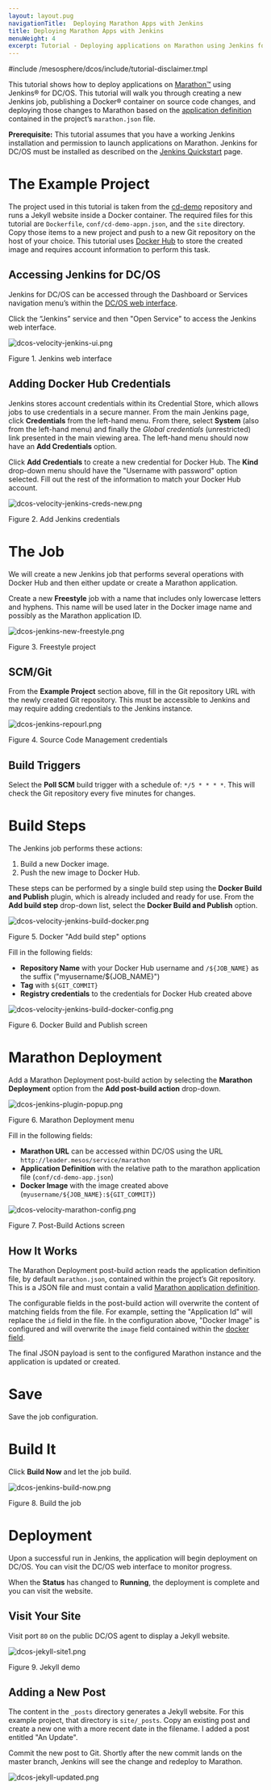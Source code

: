 ```yaml
---
layout: layout.pug
navigationTitle:  Deploying Marathon Apps with Jenkins
title: Deploying Marathon Apps with Jenkins
menuWeight: 4
excerpt: Tutorial - Deploying applications on Marathon using Jenkins for DC/OS
---
```


#include /mesosphere/dcos/include/tutorial-disclaimer.tmpl

This tutorial shows how to deploy applications on [Marathon&trade;][1] using Jenkins&reg; for DC/OS. This tutorial will walk you through creating a new Jenkins job, publishing a Docker&reg; container on source code changes, and deploying those changes to Marathon based on the [application definition][3] contained in the project’s `marathon.json` file.

**Prerequisite:**
This tutorial assumes that you have a working Jenkins installation and permission to launch applications on Marathon. Jenkins for DC/OS must be installed as described on the [Jenkins Quickstart](/mesosphere/dcos/services/jenkins/latest/quickstart/) page.



# The Example Project

The project used in this tutorial is taken from the [cd-demo][4] repository and runs a Jekyll website inside a Docker container. The required files for this tutorial are `Dockerfile`, `conf/cd-demo-appn.json`, and the `site` directory. Copy those items to a new project and push to a new Git repository on the host of your choice. This tutorial uses [Docker Hub][6] to store the created image and requires account information to perform this task.

## Accessing Jenkins for DC/OS

Jenkins for DC/OS can be accessed through the Dashboard or Services navigation menu’s within the [DC/OS web interface](/mesosphere/dcos/2.0/gui/).

Click the “Jenkins” service and then "Open Service" to access the Jenkins web interface.

![dcos-velocity-jenkins-ui.png](/mesosphere/dcos/2.0/img/dcos-velocity-jenkins-ui.png)

Figure 1. Jenkins web interface

## Adding Docker Hub Credentials

Jenkins stores account credentials within its Credential Store, which allows jobs to use credentials in a secure manner. From the main Jenkins page, click **Credentials** from the left-hand menu. From there, select **System** (also from the left-hand menu) and finally the *Global credentials* (unrestricted) link presented in the main viewing area. The left-hand menu should now have an **Add Credentials** option.

Click **Add Credentials** to create a new credential for Docker Hub. The **Kind** drop-down menu should have the "Username with password" option selected. Fill out the rest of the information to match your Docker Hub account.

![dcos-velocity-jenkins-creds-new.png](/mesosphere/dcos/2.0/img/dcos-velocity-jenkins-creds-new.png)

Figure 2. Add Jenkins credentials

# The Job

We will create a new Jenkins job that performs several operations with Docker Hub and then either update or create a Marathon application.

Create a new **Freestyle** job with a name that includes only lowercase letters and hyphens. This name will be used later in the Docker image name and possibly as the Marathon application ID.

![dcos-jenkins-new-freestyle.png](/mesosphere/dcos/2.0/img/dcos-jenkins-new-freestyle.png)

Figure 3. Freestyle project

## SCM/Git

From the **Example Project** section above, fill in the Git repository URL with the newly created Git repository. This must be accessible to Jenkins and may require adding credentials to the Jenkins instance.

![dcos-jenkins-repourl.png](/mesosphere/dcos/2.0/img/dcos-jenkins-repourl.png)

Figure 4. Source Code Management credentials

## Build Triggers

Select the **Poll SCM** build trigger with a schedule of: `*/5 * * * *`. This will check the Git repository every five minutes for changes.

# Build Steps

The Jenkins job performs these actions:

1. Build a new Docker image.
1. Push the new image to Docker Hub.

These steps can be performed by a single build step using the **Docker Build and Publish** plugin, which is already included and ready for use. From the **Add build step** drop-down list, select the **Docker Build and Publish** option.

![dcos-velocity-jenkins-build-docker.png](/mesosphere/dcos/2.0/img/dcos-velocity-jenkins-build-docker.png)

Figure 5. Docker "Add build step" options

Fill in the following fields:

* **Repository Name** with your Docker Hub username and `/${JOB_NAME}` as the suffix ("myusername/${JOB_NAME}")
* **Tag** with `${GIT_COMMIT}`
* **Registry credentials** to the credentials for Docker Hub created above

![dcos-velocity-jenkins-build-docker-config.png](/mesosphere/dcos/2.0/img/dcos-velocity-jenkins-build-docker-config.png)

Figure 6. Docker Build and Publish screen

# Marathon Deployment

Add a Marathon Deployment post-build action by selecting the **Marathon Deployment** option from the **Add post-build action** drop-down.

![dcos-jenkins-plugin-popup.png](/mesosphere/dcos/2.0/img/dcos-jenkins-plugin-popup.png)

Figure 6. Marathon Deployment menu

Fill in the following fields:

* **Marathon URL** can be accessed within DC/OS using the URL `http://leader.mesos/service/marathon`
* **Application Definition** with the relative path to the marathon application file (`conf/cd-demo-app.json`)
* **Docker Image** with the image created above (`myusername/${JOB_NAME}:${GIT_COMMIT}`)

![dcos-velocity-marathon-config.png](/mesosphere/dcos/2.0/img/dcos-velocity-marathon-config.png)

Figure 7. Post-Build Actions screen

## How It Works

The Marathon Deployment post-build action reads the application definition file, by default `marathon.json`, contained within the project’s Git repository. This is a JSON file and must contain a valid [Marathon application definition][3].

The configurable fields in the post-build action will overwrite the content of matching fields from the file. For example, setting the "Application Id" will replace the `id` field in the file. In the configuration above, "Docker Image" is configured and will overwrite the `image` field contained within the [docker field][5].

The final JSON payload is sent to the configured Marathon instance and the application is updated or created.

# Save

Save the job configuration.

# Build It

Click **Build Now** and let the job build.

![dcos-jenkins-build-now.png](/mesosphere/dcos/2.0/img/dcos-jenkins-build-now.png)

Figure 8. Build the job

# Deployment

Upon a successful run in Jenkins, the application will begin deployment on DC/OS. You can visit the DC/OS web interface to monitor progress.

When the **Status** has changed to **Running**, the deployment is complete and you can visit the website.

## Visit Your Site

Visit port `80` on the public DC/OS agent to display a Jekyll website.

![dcos-jekyll-site1.png](/mesosphere/dcos/2.0/img/dcos-jekyll-site1.png)

Figure 9. Jekyll demo

## Adding a New Post

The content in the `_posts` directory generates a Jekyll website. For this example project, that directory is `site/_posts`. Copy an existing post and create a new one with a more recent date in the filename. I added a post entitled "An Update".

Commit the new post to Git. Shortly after the new commit lands on the master branch, Jenkins will see the change and redeploy to Marathon.

![dcos-jekyll-updated.png](/mesosphere/dcos/2.0/img/dcos-jekyll-updated.png)

 [1]: https://mesosphere.github.io/marathon/
 [3]: https://mesosphere.github.io/marathon/docs/application-basics.html
 [4]: https://github.com/mesosphere/cd-demo
 [5]: https://mesosphere.github.io/marathon/docs/native-docker.html
 [6]: https://hub.docker.com/
